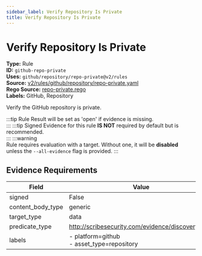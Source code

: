 ```yaml
---
sidebar_label: Verify Repository Is Private
title: Verify Repository Is Private
---  
```

# Verify Repository Is Private  
**Type:** Rule  
**ID:** `github-repo-private`  
**Uses:** `github/repository/repo-private@v2/rules`  
**Source:** [v2/rules/github/repository/repo-private.yaml](https://github.com/scribe-public/sample-policies/v2/rules/github/repository/repo-private.yaml)  
**Rego Source:** [repo-private.rego](https://github.com/scribe-public/sample-policies/v2/rules/github/repository/repo-private.rego)  
**Labels:** GitHub, Repository  

Verify the GitHub repository is private.

:::tip 
Rule Result will be set as 'open' if evidence is missing.  
::: 
:::tip 
Signed Evidence for this rule **IS NOT** required by default but is recommended.  
::: 
:::warning  
Rule requires evaluation with a target. Without one, it will be **disabled** unless the `--all-evidence` flag is provided.
::: 

## Evidence Requirements  
| Field | Value |
|-------|-------|
| signed | False |
| content_body_type | generic |
| target_type | data |
| predicate_type | http://scribesecurity.com/evidence/discovery/v0.1 |
| labels | - platform=github<br/>- asset_type=repository |

